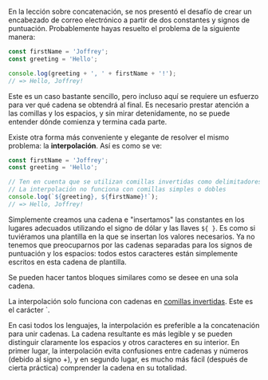 
En la lección sobre concatenación, se nos presentó el desafío de crear un encabezado de correo electrónico a partir de dos constantes y signos de puntuación. Probablemente hayas resuelto el problema de la siguiente manera:

```javascript
const firstName = 'Joffrey';
const greeting = 'Hello';

console.log(greeting + ', ' + firstName + '!');
// => Hello, Joffrey!
```

Este es un caso bastante sencillo, pero incluso aquí se requiere un esfuerzo para ver qué cadena se obtendrá al final. Es necesario prestar atención a las comillas y los espacios, y sin mirar detenidamente, no se puede entender dónde comienza y termina cada parte.

Existe otra forma más conveniente y elegante de resolver el mismo problema: la **interpolación**. Así es como se ve:

```javascript
const firstName = 'Joffrey';
const greeting = 'Hello';

// Ten en cuenta que se utilizan comillas invertidas como delimitadores de cadena
// La interpolación no funciona con comillas simples o dobles
console.log(`${greeting}, ${firstName}!`);
// => Hello, Joffrey!
```

Simplemente creamos una cadena e "insertamos" las constantes en los lugares adecuados utilizando el signo de dólar y las llaves `${ }`. Es como si tuviéramos una plantilla en la que se insertan los valores necesarios. Ya no tenemos que preocuparnos por las cadenas separadas para los signos de puntuación y los espacios: todos estos caracteres están simplemente escritos en esta cadena de plantilla.

Se pueden hacer tantos bloques similares como se desee en una sola cadena.

La interpolación solo funciona con cadenas en [comillas invertidas](https://es.wikipedia.org/wiki/Acento_grave). Este es el carácter `.

En casi todos los lenguajes, la interpolación es preferible a la concatenación para unir cadenas. La cadena resultante es más legible y se pueden distinguir claramente los espacios y otros caracteres en su interior. En primer lugar, la interpolación evita confusiones entre cadenas y números (debido al signo +), y en segundo lugar, es mucho más fácil (después de cierta práctica) comprender la cadena en su totalidad.
